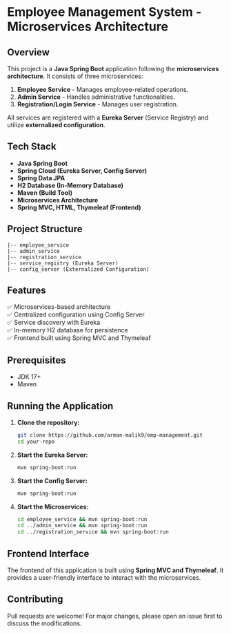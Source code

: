# Employee Management System - Microservices Architecture

## Overview

This project is a **Java Spring Boot** application following the **microservices architecture**. It consists of three microservices:

1. **Employee Service** - Manages employee-related operations.
2. **Admin Service** - Handles administrative functionalities.
3. **Registration/Login Service** - Manages user registration.

All services are registered with a **Eureka Server** (Service Registry) and utilize **externalized configuration**.

## Tech Stack

- **Java Spring Boot**
- **Spring Cloud (Eureka Server, Config Server)**
- **Spring Data JPA**
- **H2 Database (In-Memory Database)**
- **Maven (Build Tool)**
- **Microservices Architecture**
- **Spring MVC, HTML, Thymeleaf (Frontend)**

## Project Structure

```
|-- employee_service
|-- admin_service
|-- registration_service
|-- service_registry (Eureka Server)
|-- config_server (Externalized Configuration)
```

## Features

✅ Microservices-based architecture  
✅ Centralized configuration using Config Server  
✅ Service discovery with Eureka  
✅ In-memory H2 database for persistence  
✅ Frontend built using Spring MVC and Thymeleaf  

## Prerequisites

- JDK 17+
- Maven

## Running the Application

1. **Clone the repository:**

   ```sh
   git clone https://github.com/arman-malik9/emp-management.git
   cd your-repo
   ```

2. **Start the Eureka Server:**

   ```sh
   mvn spring-boot:run
   ```

3. **Start the Config Server:**

   ```sh
   mvn spring-boot:run
   ```

4. **Start the Microservices:**

   ```sh
   cd employee_service && mvn spring-boot:run
   cd ../admin_service && mvn spring-boot:run
   cd ../registration_service && mvn spring-boot:run
   ```

## Frontend Interface

The frontend of this application is built using **Spring MVC and Thymeleaf**. It provides a user-friendly interface to interact with the microservices.

## Contributing

Pull requests are welcome! For major changes, please open an issue first to discuss the modifications.


